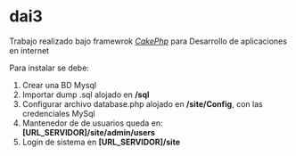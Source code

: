 dai3
====

Trabajo realizado bajo framewrok [*CakePhp*](www.cakephp.org) para Desarrollo de aplicaciones en internet

Para instalar se debe:

1. Crear una BD Mysql
2. Importar dump .sql alojado en **/sql**
3. Configurar archivo database.php alojado en **/site/Config**, con las credenciales MySql
4. Mantenedor de de usuarios queda en: **[URL_SERVIDOR]/site/admin/users**
5. Login de sistema en **[URL_SERVIDOR]/site**
